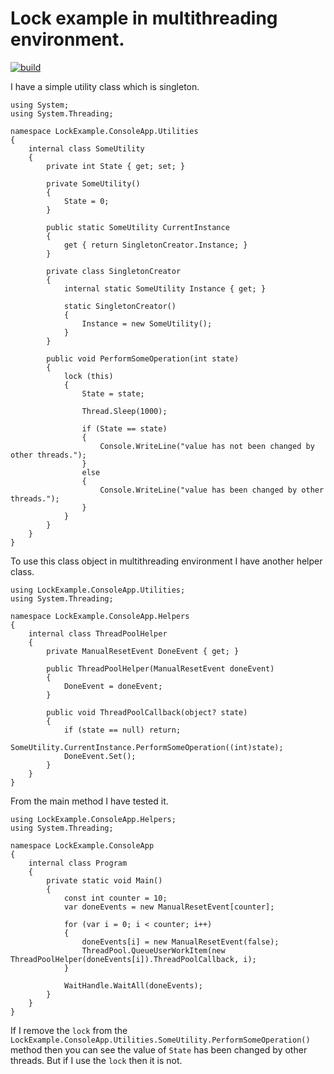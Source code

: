# Lock example in multithreading environment.

[![build](https://github.com/Arnab-Developer/lock-example/actions/workflows/build.yml/badge.svg)](https://github.com/Arnab-Developer/lock-example/actions/workflows/build.yml)

I have a simple utility class which is singleton.

    using System;
    using System.Threading;

    namespace LockExample.ConsoleApp.Utilities
    {
        internal class SomeUtility
        {
            private int State { get; set; }

            private SomeUtility()
            {
                State = 0;
            }

            public static SomeUtility CurrentInstance
            {
                get { return SingletonCreator.Instance; }
            }

            private class SingletonCreator
            {
                internal static SomeUtility Instance { get; }

                static SingletonCreator()
                {
                    Instance = new SomeUtility();
                }
            }

            public void PerformSomeOperation(int state)
            {
                lock (this)
                {
                    State = state;

                    Thread.Sleep(1000);

                    if (State == state)
                    {
                        Console.WriteLine("value has not been changed by other threads.");
                    }
                    else
                    {
                        Console.WriteLine("value has been changed by other threads.");
                    }
                }
            }
        }
    }
    
To use this class object in multithreading environment I have another helper class.

    using LockExample.ConsoleApp.Utilities;
    using System.Threading;

    namespace LockExample.ConsoleApp.Helpers
    {
        internal class ThreadPoolHelper
        {
            private ManualResetEvent DoneEvent { get; }

            public ThreadPoolHelper(ManualResetEvent doneEvent)
            {
                DoneEvent = doneEvent;
            }

            public void ThreadPoolCallback(object? state)
            {
                if (state == null) return;
                SomeUtility.CurrentInstance.PerformSomeOperation((int)state);
                DoneEvent.Set();
            }
        }
    }
    
From the main method I have tested it.
    
    using LockExample.ConsoleApp.Helpers;
    using System.Threading;

    namespace LockExample.ConsoleApp
    {
        internal class Program
        {
            private static void Main()
            {
                const int counter = 10;
                var doneEvents = new ManualResetEvent[counter];

                for (var i = 0; i < counter; i++)
                {
                    doneEvents[i] = new ManualResetEvent(false);
                    ThreadPool.QueueUserWorkItem(new ThreadPoolHelper(doneEvents[i]).ThreadPoolCallback, i);
                }

                WaitHandle.WaitAll(doneEvents);
            }
        }
    }
    
If I remove the `lock` from the `LockExample.ConsoleApp.Utilities.SomeUtility.PerformSomeOperation()` method then you can see the value of `State` has been changed by other threads. But if I use the `lock` then it is not. 
